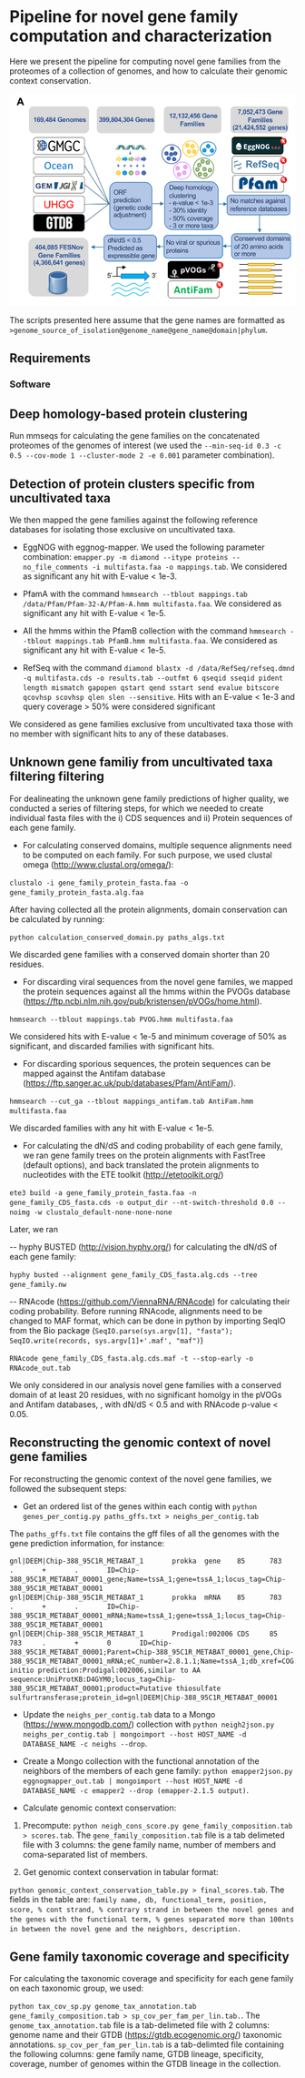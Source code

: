 # Pipeline for novel gene family computation and characterization

Here we present the pipeline for computing novel gene families from the proteomes of a collection of genomes, and how to calculate their genomic context conservation.

![Pipeline for dealineating novel gene families exclusive of uncultivated taxa](Pipeline.png)

The scripts presented here assume that the gene names are formatted as ```>genome_source_of_isolation@genome_name@gene_name@domain|phylum```.


## Requirements

### Software

## Deep homology-based protein clustering

Run mmseqs for calculating the gene families on the concatenated proteomes of the genomes of interest (we used the  ```--min-seq-id 0.3 -c 0.5 --cov-mode 1 --cluster-mode 2 -e 0.001``` parameter combination).

## Detection of protein clusters specific from uncultivated taxa

We then mapped the gene families against the following reference databases for isolating those exclusive on uncultivated taxa.

- EggNOG with eggnog-mapper. We used the following parameter combination: ```emapper.py -m diamond --itype proteins --no_file_comments -i multifasta.faa -o mappings.tab```. We considered as significant any hit with E-value < 1e-3. 

- PfamA with the command ```hmmsearch --tblout mappings.tab /data/Pfam/Pfam-32-A/Pfam-A.hmm multifasta.faa```. We considered as significant any hit with E-value < 1e-5. 

- All the hmms within the PfamB collection with the command ```hmmsearch --tblout mappings.tab PfamB.hmm multifasta.faa```. We considered as significant any hit with E-value < 1e-5. 

- RefSeq with the command ```diamond blastx -d /data/RefSeq/refseq.dmnd -q multifasta.cds -o results.tab --outfmt 6 qseqid sseqid pident length mismatch gapopen qstart qend sstart send evalue bitscore qcovhsp scovhsp qlen slen --sensitive```. Hits with an E-value < 1e-3 and query coverage > 50% were considered significant

We considered as gene families exclusive from uncultivated taxa those with no member with significant hits to any of these databases.

## Unknown gene familiy from uncultivated taxa filtering filtering 

For dealineating the unknown gene family predictions of higher quality, we conducted a series of filtering steps, for which we needed to create individual fasta files with the i) CDS sequences and ii) Protein sequences of each gene family. 

- For calculating conserved domains, multiple sequence alignments need to be computed on each family. For such purpose, we used clustal omega (http://www.clustal.org/omega/): 

```clustalo -i gene_family_protein_fasta.faa -o gene_family_protein_fasta.alg.faa```

After having collected all the protein alignments, domain conservation can be calculated by running:

 ```python calculation_conserved_domain.py paths_algs.txt```

 We discarded gene families with a conserved domain shorter than 20 residues.
 
- For discarding viral sequences from the novel gene familes, we mapped the protein sequences against all the hmms within the PVOGs database (https://ftp.ncbi.nlm.nih.gov/pub/kristensen/pVOGs/home.html). 

```hmmsearch --tblout mappings.tab PVOG.hmm multifasta.faa```

We considered hits with E-value < 1e-5 and minimum coverage of 50% as significant, and discarded families with significant hits.

- For discarding sporious sequences, the protein sequences can be mapped against the Antifam database (https://ftp.sanger.ac.uk/pub/databases/Pfam/AntiFam/). 

```hmmsearch --cut_ga --tblout mappings_antifam.tab AntiFam.hmm  multifasta.faa```

We discarded families with any hit with E-value < 1e-5. 

- For calculating the dN/dS and coding probability of each gene family, we ran gene family trees on the protein alignments with FastTree (default options), and back translated the protein alignments to nucleotides with the ETE toolkit (http://etetoolkit.org/) 

```ete3 build -a gene_family_protein_fasta.faa -n gene_family_CDS_fasta.cds -o output_dir --nt-switch-threshold 0.0 --noimg -w clustalo_default-none-none-none```

Later, we ran 

-- hyphy BUSTED (http://vision.hyphy.org/) for calculating the dN/dS of each gene family:

```hyphy busted --alignment gene_family_CDS_fasta.alg.cds --tree gene_family.nw```

-- RNAcode (https://github.com/ViennaRNA/RNAcode) for calculating their coding probability. Before running RNAcode, alignments need to be changed to MAF format, which can be done in python by importing SeqIO from the Bio package (```SeqIO.parse(sys.argv[1], "fasta"); SeqIO.write(records, sys.argv[1]+'.maf', "maf")```)

```RNAcode gene_family_CDS_fasta.alg.cds.maf -t --stop-early -o RNAcode_out.tab```

We only considered in our analysis novel gene families with a conserved domain of at least 20 residues, with no significant homolgy in the pVOGs and Antifam databases, , with dN/dS < 0.5 and with RNAcode p-value < 0.05. 

## Reconstructing the genomic context of novel gene families 

For reconstructing the genomic context of the novel gene families, we followed the subsequent steps: 

- Get an ordered list of the genes within each contig with ```python genes_per_contig.py paths_gffs.txt > neighs_per_contig.tab```

The ```paths_gffs.txt``` file contains the gff files of all the genomes with the gene prediction information, for instance:

```
gnl|DEEM|Chip-388_95C1R_METABAT_1       prokka  gene    85      783     .       +       .       ID=Chip-388_95C1R_METABAT_00001_gene;Name=tssA_1;gene=tssA_1;locus_tag=Chip-388_95C1R_METABAT_00001
gnl|DEEM|Chip-388_95C1R_METABAT_1       prokka  mRNA    85      783     .       +       .       ID=Chip-388_95C1R_METABAT_00001_mRNA;Name=tssA_1;gene=tssA_1;locus_tag=Chip-388_95C1R_METABAT_00001
gnl|DEEM|Chip-388_95C1R_METABAT_1       Prodigal:002006 CDS     85      783     .       +       0       ID=Chip-388_95C1R_METABAT_00001;Parent=Chip-388_95C1R_METABAT_00001_gene,Chip-388_95C1R_METABAT_00001_mRNA;eC_number=2.8.1.1;Name=tssA_1;db_xref=COG:COG2897;gene=tssA_1;inference=ab initio prediction:Prodigal:002006,similar to AA sequence:UniProtKB:D4GYM0;locus_tag=Chip-388_95C1R_METABAT_00001;product=Putative thiosulfate sulfurtransferase;protein_id=gnl|DEEM|Chip-388_95C1R_METABAT_00001
```

- Update the ```neighs_per_contig.tab``` data to a Mongo (https://www.mongodb.com/) collection with  ```python neigh2json.py neighs_per_contig.tab | mongoimport --host HOST_NAME -d DATABASE_NAME -c neighs --drop```. 

- Create a Mongo collection with the functional annotation of the neighbors of the members of each gene family: ```python emapper2json.py eggnogmapper_out.tab | mongoimport --host HOST_NAME -d DATABASE_NAME -c emapper2 --drop (emapper-2.1.5 output)```.  

- Calculate genomic context conservation:

1) Precompute:
```python neigh_cons_score.py gene_family_composition.tab > scores.tab```. The ```gene_family_composition.tab``` file is a tab delimeted file with 3 columns: the gene family name, number of members and coma-separated list of members.

2) Get genomic context conservation in tabular format:

```python genomic_context_conservation_table.py > final_scores.tab```. The fields in the table are: ```family name, db, functional_term, position, score, % cont strand, % contrary strand in between the novel genes and the genes with the functional term, % genes separated more than 100nts in between the novel gene and the neighbors, description.```

## Gene family taxonomic coverage and specificity

For calculating the taxonomic coverage and specificity for each gene family on each taxonomic group, we used:

```python tax_cov_sp.py genome_tax_annotation.tab gene_family_composition.tab > sp_cov_per_fam_per_lin.tab.```. The ```genome_tax_annotation.tab``` file is a tab-delimeted file with 2 columns: genome name and their GTDB (https://gtdb.ecogenomic.org/) taxonomic annotations. ```sp_cov_per_fam_per_lin.tab``` is a tab-delimted file containing the following columns: gene family name, GTDB lineage, specificity, coverage, number of genomes within the GTDB lineage in the collection. 
